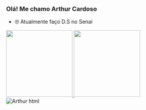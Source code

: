 ### Olá! Me chamo Arthur Cardoso



- 🤓 Atualmente faço D.S no Senai

<div>

  <a href="https://github.com/y-Arthur">
  <img height="180em" src="https://github-readme-stats.vercel.app/api?username=y-Arthur&show_icons=false&theme=radical&include_all_commits=true&count_private=true"/>
   <img height="180em" src="https://github-readme-stats.vercel.app/api/top-langs/?username=y-Arthur&layout=compact&langs_count=7&theme=radical"/>
 
</div>
  <div style="display:inline-block"> 
   <img  alt="Arthur html" src= https://img.shields.io/badge/HTML-239120?style=for-the-badge&logo=html5&logoColor=white>
  </div>
